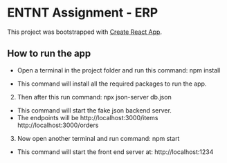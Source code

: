 # ENTNT Assignment - ERP

This project was bootstrapped with [Create React App](https://github.com/facebook/create-react-app).

## How to run the app
* Open a terminal in the project folder and run this command: npm install
- This command will install all the required packages to run the app.

2) Then after this run command: npx json-server db.json
- This command will start the fake json backend server.
- The endpoints will be
http://localhost:3000/items
http://localhost:3000/orders

3) Now open another terminal and run command: npm start
- This command will start the front end server at: http://localhost:1234
